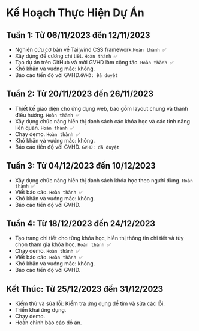 # Kế Hoạch Thực Hiện Dự Án

## Tuần 1: Từ 06/11/2023 đến 12/11/2023

- Nghiên cứu cơ bản về Tailwind CSS framework.`Hoàn thành ✅`
- Xây dựng đề cương chi tiết. `Hoàn thành ✅`
- Tạo dự án trên GitHub và mời GVHD làm cộng tác. `Hoàn thành ✅`
- Khó khăn và vướng mắc: không.
- Báo cáo tiến độ với GVHD.`GVHD: Đã duyệt`

## Tuần 2: Từ 20/11/2023 đến 26/11/2023

- Thiết kế giao diện cho ứng dụng web, bao gồm layout chung và thanh điều hướng. `Hoàn thành ✅`
- Xây dựng chức năng hiển thị danh sách các khóa học và các tính năng liên quan. `Hoàn thành ✅`
- Chạy demo. `Hoàn thành ✅`
- Khó khăn và vướng mắc: không.
- Báo cáo tiến độ với GVHD. `GVHD: đã duyệt`

## Tuần 3: Từ 04/12/2023 đến 10/12/2023

- Xây dựng chức năng hiển thị danh sách khóa học theo người dùng. `Hoàn thành ✅`
- Viết báo cáo. `Hoàn thành ✅`
- Khó khăn và vướng mắc: không.
- Báo cáo tiến độ với GVHD.

## Tuần 4: Từ 18/12/2023 đến 24/12/2023

- Tạo trang chi tiết cho từng khóa học, hiển thị thông tin chi tiết và tùy chọn tham gia khóa học. `Hoàn thành ✅`
- Chạy demo. `Hoàn thành ✅`
- Viết báo cáo. `Hoàn thành ✅`
- Khó khăn và vướng mắc: không.
- Báo cáo tiến độ với GVHD.

## Kết Thúc: Từ 25/12/2023 đến 31/12/2023

- Kiểm thử và sửa lỗi: Kiểm tra ứng dụng để tìm và sửa các lỗi.
- Triển khai ứng dụng.
- Chạy demo.
- Hoàn chỉnh báo cáo đồ án.
